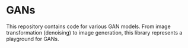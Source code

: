 # GANs
This repository contains code for various GAN models. From image transformation (denoising) to image generation, this library represents a playground for GANs.
